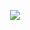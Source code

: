 <p align="center">
  <img src="https://readme-typing-svg.herokuapp.com/?lines=Welcome+to+my+exercises+about+Java!&center=true&width=500&height=30&color=ff8c00">
</p>

